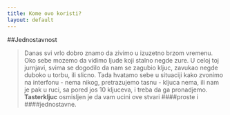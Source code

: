 ```yaml
---
title: Kome ovo koristi?
layout: default
---
```


##Jednostavnost

> Danas svi vrlo dobro znamo da zivimo u izuzetno brzom vremenu. Oko sebe mozemo da vidimo ljude koji stalno negde zure. U celoj toj jurnjavi, svima se dogodilo da nam se zagubio kljuc, zavukao negde duboko u torbu, ili slicno. Tada hvatamo sebe u situaciji kako zvonimo na interfonu - nema nikog, pretrazujemo tasnu - kljuca nema, ili nam je pak u ruci, sa pored jos 10 kljuceva, i treba da ga pronadjemo. **Tasterkljuc** osmisljen je da vam ucini ove stvari ####proste i ####jednostavne.

